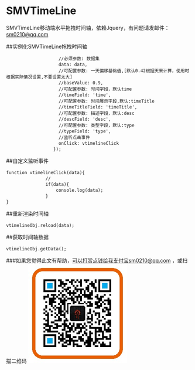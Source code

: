 # SMVTimeLine
SMVTimeLine移动端水平拖拽时间轴，依赖Jquery，有问题请发邮件：sm0210@qq.com

##实例化SMVTimeLine拖拽时间轴

````vtimelineObj = $('#vtimeline').initSMVTimeLine({
					//必须参数: 数据集
					data: data,
					//可配置参数: 一天偏移基础值,[默认0.42根据天来计算，使用时根据实际情况设置,不要设置太大]
					//baseValue: 0.9,
					//可配置参数: 时间字段，默认time
					//timeField: 'time',
					//可配置参数: 时间展示字段,默认:timeTitle
					//timeTitleField: 'timeTitle',
					//可配置参数: 描述字段，默认:desc
					//descField: 'desc',
					//可配置参数: 类型字段，默认:type
					//typeField: 'type',
					//监听点击事件
					onClick: vtimelineClick
				  }); 
 ````
 
 ##自定义监听事件
 ````
 function vtimelineClick(data){
				//
				if(data){
					console.log(data);	
				}
}
 ````
 
 ##重新渲染时间轴
````
vtimelineObj.reload(data);
 ````
 
 ##获取时间轴数据
 
 ````
 vtimelineObj.getData();
 ````
 
 ###如果您觉得此文有帮助，可以打赏点钱给我支付宝sm0210@qq.com ，或扫描二维码
![](https://github.com/sm0210/SMCalendar/blob/master/sm0210%40qq.com.jpg "sm0210@qq.com")
